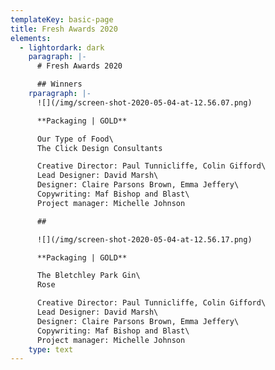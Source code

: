 ```yaml
---
templateKey: basic-page
title: Fresh Awards 2020
elements:
  - lightordark: dark
    paragraph: |-
      # Fresh Awards 2020

      ## Winners
    rparagraph: |-
      ![](/img/screen-shot-2020-05-04-at-12.56.07.png)

      **Packaging | GOLD**

      Our Type of Food\
      The Click Design Consultants

      Creative Director: Paul Tunnicliffe, Colin Gifford\
      Lead Designer: David Marsh\
      Designer: Claire Parsons Brown, Emma Jeffery\
      Copywriting: Maf Bishop and Blast\
      Project manager: Michelle Johnson

      ## 

      ![](/img/screen-shot-2020-05-04-at-12.56.17.png)

      **Packaging | GOLD**

      The Bletchley Park Gin\
      Rose

      Creative Director: Paul Tunnicliffe, Colin Gifford\
      Lead Designer: David Marsh\
      Designer: Claire Parsons Brown, Emma Jeffery\
      Copywriting: Maf Bishop and Blast\
      Project manager: Michelle Johnson
    type: text
---
```


